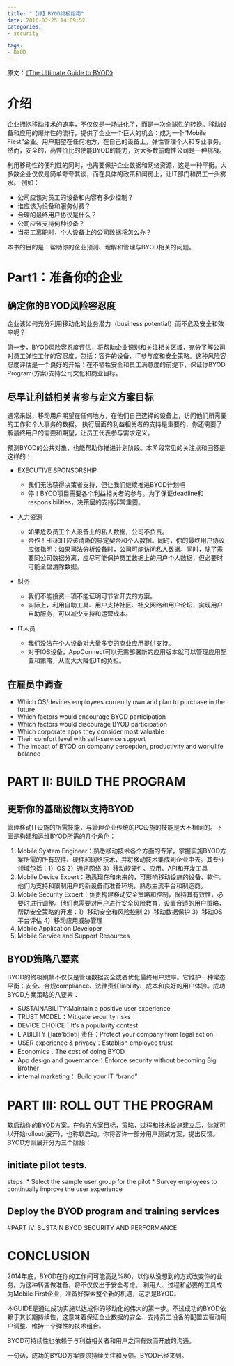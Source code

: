 ```yaml
---
title: "【译】BYOD终极指南"
date: 2016-03-25 14:09:52
categories:
- security

tags:
- BYOD
---
```

原文：[《The Ultimate Guide to BYOD》](https://www.mobileiron.com/sites/default/files/whitepapers/files/Guide-to-BYOD.pdf)

# 介绍

企业拥抱移动技术的速率，不仅仅是一场进化了，而是一次全球性的转换。移动设备和应用的爆炸性的流行，提供了企业一个巨大的机会：成为一个“Mobile Fiest”企业。用户期望在任何地方，在自己的设备上，弹性管理个人和专业事务。然而，安全的，高性价比的使能BYOD的能力，对大多数前瞻性公司是一种挑战。

利用移动性的便利性的同时，也需要保护企业数据和网络资源，这是一种平衡。大多数企业仅仅是简单夸夸其谈，而在具体的政策和闺房上，让IT部门和员工一头雾水。
例如：

* 公司应该对员工的设备和内容有多少控制？
* 谁应该为设备和服务付费？
* 合理的最终用户协议是什么？
* 公司应该支持何种设备？
* 当员工离职时，个人设备上的公司数据将怎么办？

本书的目的是：帮助你的企业预测、理解和管理与BYOD相关的问题。
<!-- more -->

# Part1：准备你的企业

## 确定你的BYOD风险容忍度

企业该如何充分利用移动化的业务潜力（business potential）而不危及安全和效率呢？

第一步，BYOD风险容忍度评估，将帮助企业识别和关注相关区域，充分了解公司对员工弹性工作的容忍度，包括：容许的设备、IT参与度和安全策略。这种风险容忍度评估是一个良好的开始：在不牺牲安全和员工满意度的前提下，保证你BYOD Program(方案)支持公司文化和商业目标。

## 尽早让利益相关者参与定义方案目标
通常来说，移动用户期望在任何地方，在他们自己选择的设备上，访问他们所需要的工作和个人事务的数据。
执行层面的利益相关者的支持是重要的，你还需要了解最终用户的需要和期望，让员工代表参与需求定义。

预测BYOD的公共对象，也能帮助你推进计划阶段。本阶段常见的关注点和回答是这样的：

* EXECUTIVE SPONSORSHIP
    * 我们无法获得决策者支持，但让我们继续推进BYOD计划吧
    * 停！BYOD项目需要各个利益相关者的参与。为了保证deadline和responsibilities，决策层的支持非常重要。
* 人力资源
    * 如果危及员工个人设备上的私人数据，公司不负责。
    * 合作！HR和IT应该清晰的界定契合和个人数据。同时，你的最终用户协议应该指明：如果司法分析设备时，公司可能访问私人数据。同时，除了需要同公司数据分离，应尽可能保护员工数据上的用户个人数据，但必要时可能全盘清除数据。

* 财务
    * 我们不能投资一项不能证明可节省开支的方案。
    * 实际上，利用自助工具、用户支持社区、社交网络和用户论坛，实现用户自助服务，可以减少支持和运营成本。

* IT人员
    * 我们没法在个人设备对大量多变的商业应用提供支持。
    * 对于IOS设备，AppConnect可以无需部署新的应用版本就可以管理应用配置和策略，从而大大降低IT的负担。

## 在雇员中调查

* Which OS/devices employees currently own and plan
to purchase in the future
* Which factors would encourage BYOD participation
* Which factors would discourage BYOD participation
* Which corporate apps they consider most valuable
* Their comfort level with self-service support
* The impact of BYOD on company perception, productivity and work/life balance

# PART II: BUILD THE PROGRAM

## 更新你的基础设施以支持BYOD
管理移动IT设施的所需技能，与管理企业传统的PC设施的技能是大不相同的。下面是构建和运维BYOD所需的几个角色：

1. Mobile System Engineer：熟悉移动技术各个方面的专家，掌握实施BYOD方案所需的所有软件、硬件和网络技术，并将移动技术集成到企业中去。其专业领域包括：1）OS 2）通讯网络 3）移动软硬件、应用、API和开发工具
2. Mobile Device Expert：熟悉现在和未来的，可影响移动设施的设备、软件。他们为支持和限制用户的新设备而准备环境，熟悉主流平台和制造商。
3. Mobile Security Expert：负责构建移动安全策略和控制，保持其有效性，必要时进行调整。他们也需要对用户进行安全风险教育，设置合适的用户策略，帮助安全策略的开发：1）移动安全和风险控制 2）移动数据保护 3）移动OS平台评估 4）移动应用威胁管理
4. Mobile Application Developer
5. Mobile Service and Support Resources

## BYOD策略八要素
BYOD的终极跳帧不仅仅是管理数据安全或者优化最终用户效率。它维护一种常态平衡：安全、合规compliance、法律责任liability、成本和良好的用户体验。成功BYOD方案策略的八要素：

* SUSTAINABILITY:Maintain a positive user experience
* TRUST MODEL：Mitigate security risks
* DEVICE CHOICE：It’s a popularity contest
* LIABILITY  [ˌlaɪə'bɪləti]	责任：Protect your company from legal action
* USER experience & privacy：Establish employee trust
* Economics：The cost of doing BYOD
* App design and governance：Enforce security without becoming Big Brother
* internal marketing： Build your IT “brand”

# PART III: ROLL OUT THE PROGRAM

软启动你的BYOD方案。在你的方案目标，策略，过程和技术设施建立后，你就可以开始rollout(展开)，也称软启动。你将容许一部分用户测试方案，提出反馈。BYOD方案展开分为三个阶段：

## initiate pilot tests.
steps:
    * Select the sample user group for the pilot
    * Survey employees to continually improve the user experience

## Deploy the BYOD program and training services

#PART IV: SUSTAIN BYOD SECURITY AND PERFORMANCE

# CONCLUSION

2014年底，BYOD在你的工作间可能高达%80，以你从没想到的方式改变你的业务。为这种转变做准备，将不仅仅出于安全考虑。 利用人、过程和必要的工具成为Mobile First企业，准备好探索整个新的机遇，这才是BYOD。

本GUIDE是通过成功实施以达成你的移动化的伟大的第一步。不过成功的BYOD依赖于其长期持续性，这意味着保证企业数据的安全、支持员工设备的配置去驱动用户调整、维持一个弹性的技术组合。

BYOD可持续性也依赖于与利益相关者和用户之间有效而开放的沟通。

一句话，成功的BYOD方案要求持续关注和反馈。BYOD已经来到。
